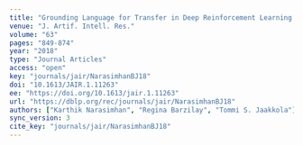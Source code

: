 ```yaml
---
title: "Grounding Language for Transfer in Deep Reinforcement Learning."
venue: "J. Artif. Intell. Res."
volume: "63"
pages: "849-874"
year: "2018"
type: "Journal Articles"
access: "open"
key: "journals/jair/NarasimhanBJ18"
doi: "10.1613/JAIR.1.11263"
ee: "https://doi.org/10.1613/jair.1.11263"
url: "https://dblp.org/rec/journals/jair/NarasimhanBJ18"
authors: ["Karthik Narasimhan", "Regina Barzilay", "Tommi S. Jaakkola"]
sync_version: 3
cite_key: "journals/jair/NarasimhanBJ18"
---
```

